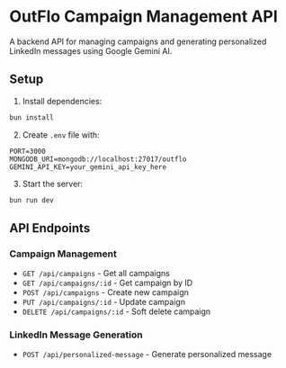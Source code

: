 # OutFlo Campaign Management API

A backend API for managing campaigns and generating personalized LinkedIn messages using Google Gemini AI.

## Setup

1. Install dependencies:
```bash
bun install
```

2. Create `.env` file with:
```
PORT=3000
MONGODB_URI=mongodb://localhost:27017/outflo
GEMINI_API_KEY=your_gemini_api_key_here
```

3. Start the server:
```bash
bun run dev
```

## API Endpoints

### Campaign Management

- `GET /api/campaigns` - Get all campaigns
- `GET /api/campaigns/:id` - Get campaign by ID
- `POST /api/campaigns` - Create new campaign
- `PUT /api/campaigns/:id` - Update campaign
- `DELETE /api/campaigns/:id` - Soft delete campaign

### LinkedIn Message Generation

- `POST /api/personalized-message` - Generate personalized message

